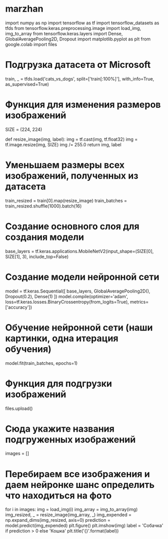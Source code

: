 # marzhan
import numpy as np
import tensorflow as tf
import tensorflow_datasets as tfds
from tensorflow.keras.preprocessing.image import load_img, img_to_array
from tensorflow.keras.layers import Dense, GlobalAveragePooling2D, Dropout
import matplotlib.pyplot as plt
from google.colab import files

# Подгрузка датасета от Microsoft
train, _ = tfds.load('cats_vs_dogs', split=['train[:100%]'], with_info=True, as_supervised=True)

# Функция для изменения размеров изображений
SIZE = (224, 224)

def resize_image(img, label):
	img = tf.cast(img, tf.float32)
	img = tf.image.resize(img, SIZE)
	img /= 255.0
	return img, label
	

# Уменьшаем размеры всех изображений, полученных из датасета
train_resized = train[0].map(resize_image)
train_batches = train_resized.shuffle(1000).batch(16)

# Создание основного слоя для создания модели
base_layers = tf.keras.applications.MobileNetV2(input_shape=(SIZE[0], SIZE[1], 3), include_top=False)

# Создание модели нейронной сети
model = tf.keras.Sequential([
	base_layers,
	GlobalAveragePooling2D(),
	Dropout(0.2),
	Dense(1)
])
model.compile(optimizer='adam', loss=tf.keras.losses.BinaryCrossentropy(from_logits=True), metrics=['accuracy'])

# Обучение нейронной сети (наши картинки, одна итерация обучения)
model.fit(train_batches, epochs=1)

# Функция для подгрузки изображений
files.upload()


# Сюда укажите названия подгруженных изображений
images = []

# Перебираем все изображения и даем нейронке шанс определить что находиться на фото
for i in images:
	img = load_img(i)
	img_array = img_to_array(img)
	img_resized, _ = resize_image(img_array, _)
	img_expended = np.expand_dims(img_resized, axis=0)
	prediction = model.predict(img_expended)
	plt.figure()
	plt.imshow(img)
	label = 'Собачка' if prediction > 0 else 'Кошка'
	plt.title('{}'.format(label))
